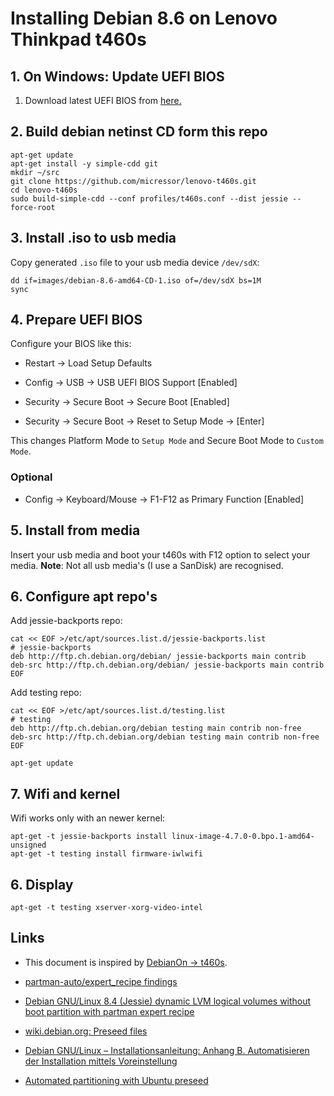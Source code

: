 # Installing Debian 8.6 on Lenovo Thinkpad t460s

## 1. On Windows: Update UEFI BIOS

1. Download latest UEFI BIOS from [here.](https://filedownload.lenovo.com/supportdata/product.html?id=Laptops-and-netbooks/ThinkPad-T-Series-laptops/ThinkPad-T460s)

## 2. Build debian netinst CD form this repo

	apt-get update
	apt-get install -y simple-cdd git
	mkdir ~/src
	git clone https://github.com/micressor/lenovo-t460s.git
	cd lenovo-t460s
	sudo build-simple-cdd --conf profiles/t460s.conf --dist jessie --force-root

## 3. Install .iso to usb media

Copy generated `.iso` file to your usb media device `/dev/sdX`:

	dd if=images/debian-8.6-amd64-CD-1.iso of=/dev/sdX bs=1M
	sync

## 4. Prepare UEFI BIOS

Configure your BIOS like this:

* Restart -> Load Setup Defaults

* Config -> USB -> USB UEFI BIOS Support [Enabled]

* Security -> Secure Boot -> Secure Boot [Enabled]

* Security -> Secure Boot -> Reset to Setup Mode -> [Enter]

This changes Platform Mode to `Setup Mode` and Secure Boot Mode to
`Custom Mode`.

### Optional

* Config -> Keyboard/Mouse -> F1-F12 as Primary Function [Enabled]

## 5. Install from media

Insert your usb media and boot your t460s with F12 option to select your
media. **Note**: Not all usb media's (I use a SanDisk) are recognised.

## 6. Configure apt repo's

Add jessie-backports repo:

	cat << EOF >/etc/apt/sources.list.d/jessie-backports.list
	# jessie-backports
	deb http://ftp.ch.debian.org/debian/ jessie-backports main contrib
	deb-src http://ftp.ch.debian.org/debian/ jessie-backports main contrib
	EOF

Add testing repo:

	cat << EOF >/etc/apt/sources.list.d/testing.list
	# testing
	deb http://ftp.ch.debian.org/debian testing main contrib non-free
	deb-src http://ftp.ch.debian.org/debian testing main contrib non-free
	EOF

	apt-get update

## 7. Wifi and kernel

Wifi works only with an newer kernel:

	apt-get -t jessie-backports install linux-image-4.7.0-0.bpo.1-amd64-unsigned
	apt-get -t testing install firmware-iwlwifi

## 6. Display

	apt-get -t testing xserver-xorg-video-intel

## Links

* This document is inspired by [DebianOn -> t460s](https://wiki.debian.org/InstallingDebianOn/Thinkpad/T460s/stretch).

* [partman-auto/expert_recipe findings](https://wikitech.wikimedia.org/wiki/PartMan)

* [Debian GNU/Linux 8.4 (Jessie) dynamic LVM logical volumes without boot partition with partman expert recipe](https://wiki.hiit.fi/pages/viewpage.action?pageId=34767211)

* [wiki.debian.org: Preseed files](https://wiki.debian.org/DebianInstaller/Preseed)

* [Debian GNU/Linux – Installationsanleitung: Anhang B. Automatisieren der Installation mittels Voreinstellung](https://www.debian.org/releases/stable/amd64/apb.html)

* [Automated partitioning with Ubuntu preseed](https://gist.github.com/lorin/5140029)
